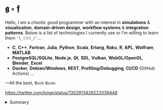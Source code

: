 # 𝖌 ∘ 𝖋

Hello, I am a _chaotic good_ programmer with an interest in  __simulations__ & __visualization__, __domain-driven design__, __workflow systems__ & __integration patterns__. Below is a list of technologies I currently use or I'm willing to learn them `¯\_(ツ)_/¯`&hellip;

- __C__, __C++__, __Fortran__, __Julia__, __Python__, __Scala__, __Erlang__, __Raku__, __R__, __APL__, __Wolfram__, __MATLAB__
-  __PostgreSQL/SQLite__, __Node.js__, __Qt__, __SDL__, __Vulkan__, __WebGL/OpenGL__, __Blender__, __Excel__
-  __Docker__, __Debian/Windows__, __REST__, __Profiling/Debugging__, __CI/CD__ (GitHub Actions) &hellip;

&mdash;All the best, 𝕯𝔞𝔳𝔦𝔡 𝕷𝔞𝔫𝔡𝔞

https://twitter.com/loige/status/1302913428223336448

<details>
<summary>Summary</summary>

<img src="http://www.madmusick.cz/obaly/darkthrone_under-a-funeral-moon-big.jpg" width="50%" />

</details>
